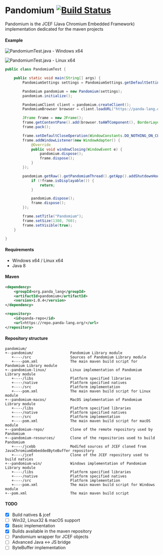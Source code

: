 # Pandomium [![Build Status](https://travis-ci.org/Panda-Programming-Language/Pandomium.svg?branch=master)](https://travis-ci.org/Panda-Programming-Language/Pandomium)
Pandomium is the JCEF (Java Chromium Embedded Framework) implementation dedicated for the maven projects 

#### Example
![PandomiumTest.java - Windows x64](https://panda-lang.org/screenshot/5d8KeBJg.png)
<!-- ![PandomiumTest.java - Linux x64](https://panda-lang.org/screenshot/5E5ZgE9A.png) -->
![PandomiumTest.java - Linux x64](https://panda-lang.org/screenshot/bZwbEGmm.png)

```java
public class PandomiumTest {

    public static void main(String[] args) {
        PandomiumSettings settings = PandomiumSettings.getDefaultSettings();

        Pandomium pandomium = new Pandomium(settings);
        pandomium.initialize();

        PandomiumClient client = pandomium.createClient();
        PandomiumBrowser browser = client.loadURL("https://panda-lang.org");

        JFrame frame = new JFrame();
        frame.getContentPane().add(browser.toAWTComponent(), BorderLayout.CENTER);
        frame.pack();

        frame.setDefaultCloseOperation(WindowConstants.DO_NOTHING_ON_CLOSE);
        frame.addWindowListener(new WindowAdapter() {
            @Override
            public void windowClosing(WindowEvent e) {
                pandomium.dispose();
                frame.dispose();
            }
        });

        pandomium.getRaw().getPandomiumThread().getApp().addShutdownHookAction(() -> {
            if (!frame.isDisplayable()) {
                return;
            }

            pandomium.dispose();
            frame.dispose();
        });

        frame.setTitle("Pandomium");
        frame.setSize(1380, 760);
        frame.setVisible(true);
    }

}
```

#### Requirements
* Windows x64 / Linux x64
* Java 8

#### Maven
```xml
<dependency>
    <groupId>org.panda_lang</groupId>
    <artifactId>pandomium</artifactId>
    <version>1.0.4</version>
</dependency>

<repository>
    <id>panda-repo</id>
    <url>https://repo.panda-lang.org/</url>
</repository>
```

#### Repository structure
```
pandomium/
+--pandomium/                 Pandomium Library module
   +----/src                  Sources of Pandomium Library module
   +----pom.xml               The main maven build script for Pandomium Library module
+--pandomium-linux/           Linux implementation of Pandomium Library module
   +----/libs                 Platform specified libraries
   +----/native               Platform specified natives
   +----/src                  Platform implementation
   +----pom.xml               The main maven build script for Linux module
+--pandomium-macos/           MacOS implementation of Pandomium Library module
   +----/libs                 Platform specified libraries
   +----/native               Platform specified natives
   +----/src                  Platform implementation
   +----pom.xml               The main maven build script for macOS module
+--pandomium-repo/            Clone of the remote repository used by Pandomium
+--pandomium-resources/       Clone of the repositories used to build Pandomium
   +----/jcebb                Modifed sources of JCEF cloned from JavaChromiumEmbeddedByteBuffer repository
   +----/jcef                 Clone of the JCEF repository used to build natvies 
+--pandomium-win/             Windows implementation of Pandomium Library module
   +----/libs                 Platform specified libraries
   +----/native               Platform specified natives
   +----/src                  Platform implementation
   +----pom.xml               The main maven build script for Windows module
+--pom.xml                    The main maven build script
```

#### TODO
* [x] Build natives & jcef
* [ ] Win32, Linux32 & macOS support
* [x] Basic implementation
* [x] Builds available in the maven repository
* [ ] Pandomium wrapper for JCEF objects
* [ ] Advanced Java <-> JS bridge
* [ ] ByteBuffer implementation
